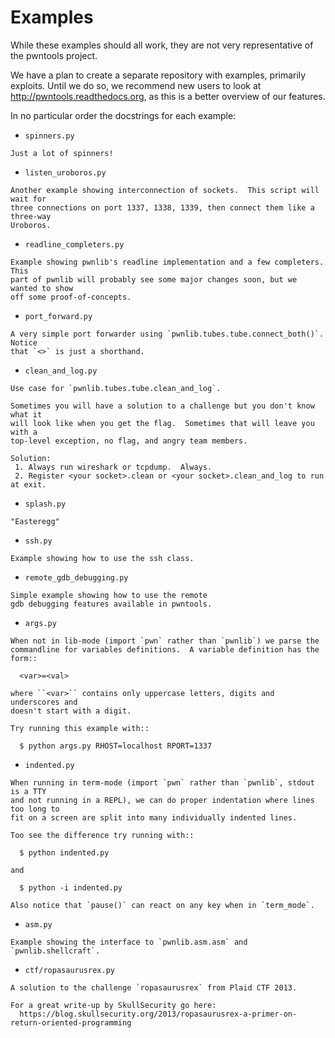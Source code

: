 # Examples
While these examples should all work, they are not very representative of
the pwntools project.

We have a plan to create a separate repository with examples, primarily
exploits. Until we do so, we recommend new users to look at
http://pwntools.readthedocs.org, as this is a better overview of our features.

In no particular order the docstrings for each example:

* `spinners.py`
```
Just a lot of spinners!
```
* `listen_uroboros.py`
```
Another example showing interconnection of sockets.  This script will wait for
three connections on port 1337, 1338, 1339, then connect them like a three-way
Uroboros.
```
* `readline_completers.py`
```
Example showing pwnlib's readline implementation and a few completers.  This
part of pwnlib will probably see some major changes soon, but we wanted to show
off some proof-of-concepts.
```
* `port_forward.py`
```
A very simple port forwarder using `pwnlib.tubes.tube.connect_both()`.  Notice
that `<>` is just a shorthand.
```
* `clean_and_log.py`
```
Use case for `pwnlib.tubes.tube.clean_and_log`.

Sometimes you will have a solution to a challenge but you don't know what it
will look like when you get the flag.  Sometimes that will leave you with a
top-level exception, no flag, and angry team members.

Solution:
 1. Always run wireshark or tcpdump.  Always.
 2. Register <your socket>.clean or <your socket>.clean_and_log to run at exit.
```
* `splash.py`
```
"Easteregg"
```
* `ssh.py`
```
Example showing how to use the ssh class.
```
* `remote_gdb_debugging.py`
```
Simple example showing how to use the remote
gdb debugging features available in pwntools.
```
* `args.py`
```
When not in lib-mode (import `pwn` rather than `pwnlib`) we parse the
commandline for variables definitions.  A variable definition has the form::

  <var>=<val>

where ``<var>`` contains only uppercase letters, digits and underscores and
doesn't start with a digit.

Try running this example with::

  $ python args.py RHOST=localhost RPORT=1337
```
* `indented.py`
```
When running in term-mode (import `pwn` rather than `pwnlib`, stdout is a TTY
and not running in a REPL), we can do proper indentation where lines too long to
fit on a screen are split into many individually indented lines.

Too see the difference try running with::

  $ python indented.py

and

  $ python -i indented.py

Also notice that `pause()` can react on any key when in `term_mode`.
```
* `asm.py`
```
Example showing the interface to `pwnlib.asm.asm` and `pwnlib.shellcraft`.
```
* `ctf/ropasaurusrex.py`
```
A solution to the challenge `ropasaurusrex` from Plaid CTF 2013.

For a great write-up by SkullSecurity go here:
  https://blog.skullsecurity.org/2013/ropasaurusrex-a-primer-on-return-oriented-programming
```
